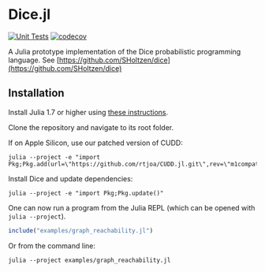# Dice.jl

[![Unit Tests](https://github.com/Juice-jl/Dice.jl/workflows/Unit%20Tests/badge.svg)](https://github.com/Juice-jl/Dice.jl/actions?query=workflow%3A%22Unit+Tests%22+branch%3Amain)  [![codecov](https://codecov.io/gh/Juice-jl/Dice.jl/branch/main/graph/badge.svg)](https://codecov.io/gh/Juice-jl/Dice.jl)

A Julia prototype implementation of the Dice probabilistic programming language.
See [https://github.com/SHoltzen/dice](https://github.com/SHoltzen/dice)


## Installation

Install Julia 1.7 or higher using [these instructions](https://julialang.org/downloads/platform/).

Clone the repository and navigate to its root folder.

If on Apple Silicon, use our patched version of CUDD:
```
julia --project -e "import Pkg;Pkg.add(url=\"https://github.com/rtjoa/CUDD.jl.git\",rev=\"m1compat\")"`
```

Install Dice and update dependencies:
```
julia --project -e "import Pkg;Pkg.update()"
```

One can now run a program from the Julia REPL (which can be opened with `julia --project`).
```julia
include("examples/graph_reachability.jl")
```

Or from the command line:
```
julia --project examples/graph_reachability.jl
```
